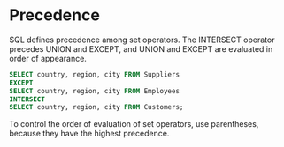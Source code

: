 # Precedence

SQL defines precedence among set operators. The INTERSECT operator precedes UNION and EXCEPT, and UNION and EXCEPT are evaluated in order of appearance.

```sql
SELECT country, region, city FROM Suppliers
EXCEPT
SELECT country, region, city FROM Employees
INTERSECT
SELECT country, region, city FROM Customers;
```

To control the order of evaluation of set operators, use parentheses, because they have the highest precedence.
